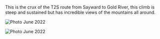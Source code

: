 This is the crux of the T2S route from Sayward to Gold River, this climb is steep and sustained but has incredible views of the mountains all around. 


![Photo](resources/img/wr700_1.jpg)
June 2022

![Photo](resources/img/wr700-2.jpg)
June 2022